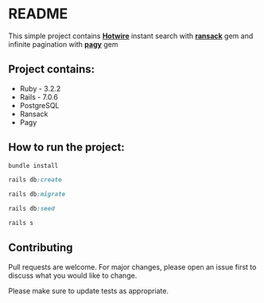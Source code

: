 # README

This simple project contains [**Hotwire**](https://hotwired.dev/) instant search with [**ransack**](https://activerecord-hackery.github.io/ransack/) gem and infinite pagination with [**pagy**](https://ddnexus.github.io/pagy/) gem

## Project contains:

* Ruby - 3.2.2
* Rails - 7.0.6
* PostgreSQL
* Ransack
* Pagy

## How to run the project:

```ruby
bundle install

rails db:create

rails db:migrate

rails db:seed

rails s
```

## Contributing

Pull requests are welcome. For major changes, please open an issue first
to discuss what you would like to change.

Please make sure to update tests as appropriate.